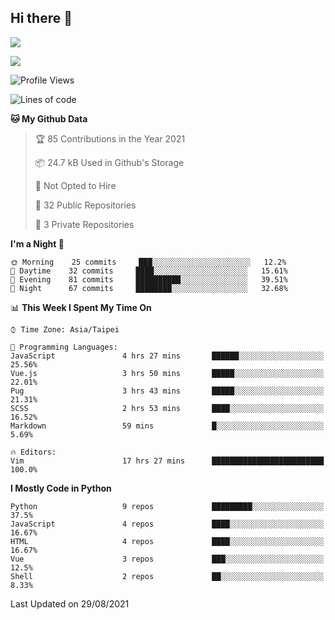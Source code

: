 ## Hi there 👋

![](https://github-readme-stats.vercel.app/api?username=CSY54&theme=nord&show_icons=true)

![](https://github-readme-stats.vercel.app/api/top-langs/?username=CSY54&theme=nord&layout=compact&card_width=445)

<!--START_SECTION:waka-->
![Profile Views](http://img.shields.io/badge/Profile%20Views-3-blue)

![Lines of code](https://img.shields.io/badge/From%20Hello%20World%20I%27ve%20Written-118709%20lines%20of%20code-blue)

**🐱 My Github Data** 

> 🏆 85 Contributions in the Year 2021
 > 
> 📦 24.7 kB Used in Github's Storage 
 > 
> 🚫 Not Opted to Hire
 > 
> 📜 32 Public Repositories 
 > 
> 🔑 3 Private Repositories  
 > 
**I'm a Night 🦉** 

```text
🌞 Morning    25 commits     ███░░░░░░░░░░░░░░░░░░░░░░   12.2% 
🌆 Daytime    32 commits     ████░░░░░░░░░░░░░░░░░░░░░   15.61% 
🌃 Evening    81 commits     ██████████░░░░░░░░░░░░░░░   39.51% 
🌙 Night      67 commits     ████████░░░░░░░░░░░░░░░░░   32.68%

```


📊 **This Week I Spent My Time On** 

```text
⌚︎ Time Zone: Asia/Taipei

💬 Programming Languages: 
JavaScript               4 hrs 27 mins       ██████░░░░░░░░░░░░░░░░░░░   25.56% 
Vue.js                   3 hrs 50 mins       █████░░░░░░░░░░░░░░░░░░░░   22.01% 
Pug                      3 hrs 43 mins       █████░░░░░░░░░░░░░░░░░░░░   21.31% 
SCSS                     2 hrs 53 mins       ████░░░░░░░░░░░░░░░░░░░░░   16.52% 
Markdown                 59 mins             █░░░░░░░░░░░░░░░░░░░░░░░░   5.69%

🔥 Editors: 
Vim                      17 hrs 27 mins      █████████████████████████   100.0%

```

**I Mostly Code in Python** 

```text
Python                   9 repos             █████████░░░░░░░░░░░░░░░░   37.5% 
JavaScript               4 repos             ████░░░░░░░░░░░░░░░░░░░░░   16.67% 
HTML                     4 repos             ████░░░░░░░░░░░░░░░░░░░░░   16.67% 
Vue                      3 repos             ███░░░░░░░░░░░░░░░░░░░░░░   12.5% 
Shell                    2 repos             ██░░░░░░░░░░░░░░░░░░░░░░░   8.33%

```



 Last Updated on 29/08/2021
<!--END_SECTION:waka-->

<!--
**CSY54/CSY54** is a ✨ _special_ ✨ repository because its `README.md` (this file) appears on your GitHub profile.

Here are some ideas to get you started:

- 🔭 I’m currently working on ...
- 🌱 I’m currently learning ...
- 👯 I’m looking to collaborate on ...
- 🤔 I’m looking for help with ...
- 💬 Ask me about ...
- 📫 How to reach me: ...
- 😄 Pronouns: ...
- ⚡ Fun fact: ...
-->
